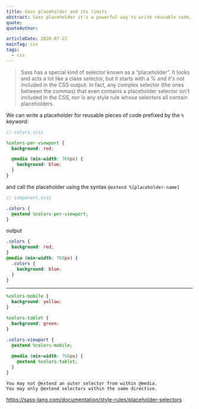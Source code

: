 ```yaml
---
title: Sass placeholder and its limits
abstract: Sass placeholder it's a powerful way to write reusable code, but unfortunately it is not always applicable.
quote: 
quoteAuthor: 

articleDate: 2020-07-22
mainTag: css
tags:
  - css
---
```


> Sass has a special kind of selector known as a “placeholder”. It looks and acts a lot like a class selector, but it starts with a % and it's not included in the CSS output. In fact, any complex selector (the ones between the commas) that even contains a placeholder selector isn't included in the CSS, nor is any style rule whose selectors all contain placeholders.

We can write a placeholder for reusable pieces of code prefixed by the `%` keyword:

```scss
// colors.scss

%colors-per-viewport {
  background: red;

  @media (min-width: 768px) {
    background: blue;
  }
}
```

and call the placeholder using the syntax `@extend %[placeholder-name]`

```scss
// component.scss

.colors {
  @extend %colors-per-viewport;
}
```

output

```css
.colors {
  background: red;
}
@media (min-width: 768px) {
  .colors {
    background: blue;
  }
}
```

------

```scss
%colors-mobile {
  background: yellow;
}

%colors-tablet {
  background: green;
}

.colors-viewport {
  @extend %colors-mobile;
  
  @media (min-width: 768px) {
    @extend %colors-tablet;
  }
}
```

```shell
You may not @extend an outer selector from within @media.
You may only @extend selectors within the same directive.
```


https://sass-lang.com/documentation/style-rules/placeholder-selectors
